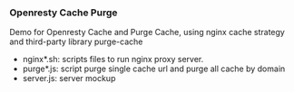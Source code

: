 ### Openresty Cache Purge

Demo for Openresty Cache and Purge Cache, using nginx cache strategy and third-party library purge-cache

- nginx\*.sh: scripts files to run nginx proxy server.
- purge\*.js: script purge single cache url and purge all cache by domain
- server.js: server mockup
